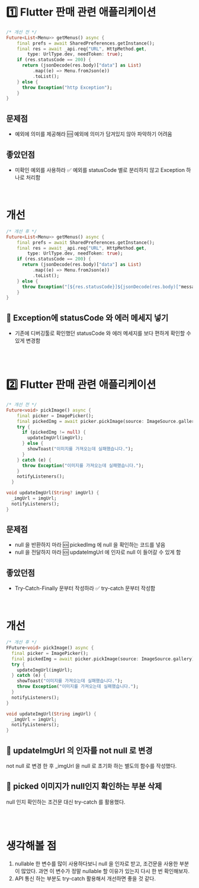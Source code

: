 # 1️⃣ Flutter 판매 관련 애플리케이션
```dart
/* 개선 전 */
Future<List<Menu>> getMenus() async {
    final prefs = await SharedPreferences.getInstance();
    final res = await _api.req("URL", HttpMethod.get,
        type: UrlType.dev, needToken: true);
    if (res.statusCode == 200) {
      return (jsonDecode(res.body)["data"] as List)
          .map((e) => Menu.fromJson(e))
          .toList();
    } else {
      throw Exception("http Exception");
    }
}
```

## 문제점
- 예외에 의미를 제공해라 🆘 예외에 의미가 담겨있지 않아 파악하기 어려움

## 좋았던점
- 미확인 예외를 사용하라 ✅ 예외를 statusCode 별로 분리하지 않고 Exception 하나로 처리함

<br/>

# 개선
```dart
/* 개선 후 */
Future<List<Menu>> getMenus() async {
    final prefs = await SharedPreferences.getInstance();
    final res = await _api.req("URL", HttpMethod.get,
        type: UrlType.dev, needToken: true);
    if (res.statusCode == 200) {
      return (jsonDecode(res.body)["data"] as List)
          .map((e) => Menu.fromJson(e))
          .toList();
    } else {
      throw Exception("[${res.statusCode}]${jsonDecode(res.body)["message"]}");
    }
}
```

## 🥔 Exception에 statusCode 와 에러 메세지 넣기
- 기존에 디버깅툴로 확인했던 statusCode 와 에러 메세지를 보다 편하게 확인할 수 있게 변경함

<br/>
<br/>

# 2️⃣ Flutter 판매 관련 애플리케이션
```dart
/* 개선 전 */
Future<void> pickImage() async {
    final picker = ImagePicker();
    final pickedImg = await picker.pickImage(source: ImageSource.gallery);
    try {
      if (pickedImg != null) {
        updateImgUrl(imgUrl);
      } else {
        showToast("이미지를 가져오는데 실패했습니다.");
      }
    } catch (e) {
      throw Exception("이미지를 가져오는데 실패했습니다.");
    }
    notifyListeners();
  }

void updateImgUrl(String? imgUrl) {
  _imgUrl = imgUrl;
  notifyListeners();
}
```

## 문제점
- null 을 반환하지 마라 🆘 pickedImg 에 null 을 확인하는 코드를 넣음
- null 을 전달하지 마라 🆘 updateImgUrl 에 인자로 null 이 들어갈 수 있게 함

## 좋았던점
- Try-Catch-Finally 문부터 작성하라 ✅ try-catch 문부터 작성함

<br/>

# 개선
```dart
/* 개선 후 */
FFuture<void> pickImage() async {
  final picker = ImagePicker();
  final pickedImg = await picker.pickImage(source: ImageSource.gallery);
  try {
    updateImgUrl(imgUrl);
  } catch (e) {
    showToast("이미지를 가져오는데 실패했습니다.");
    throw Exception("이미지를 가져오는데 실패했습니다.");
  }
  notifyListeners();
}

void updateImgUrl(String imgUrl) {
  _imgUrl = imgUrl;
  notifyListeners();
}
```

## 🥔 updateImgUrl 의 인자를 not null 로 변경
not null 로 변경 한 후 _imgUrl 을 null 로 초기화 하는 별도의 함수를 작성했다.

## 🥔 picked 이미지가 null인지 확인하는 부분 삭제
null 인지 확인하는 조건문 대신 try-catch 를 활용했다.

<br/>
<br/>

# 생각해볼 점
1. nullable 한 변수를 많이 사용하다보니 null 을 인자로 받고, 조건문을 사용한 부분이 많았다. 과연 이 변수가 정말 nullable 할 이유가 있는지 다시 한 번 확인해보자.
2. API 통신 하는 부분도 try-catch 활용해서 개선하면 좋을 것 같다.